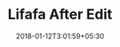 ---
title: "Lifafa After Edit"
date: 2018-01-12T3:01:59+05:30
draft: false
layout: lifafa-view

afteredit: true

---